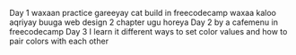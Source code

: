 Day 1 waxaan practice gareeyay cat build in freecodecamp
waxaa kaloo aqriyay buuga web design 2 chapter ugu horeya 
Day 2  by a cafemenu in freecodecamp 
Day 3 I learn it different ways to set color values and how to pair colors with each other